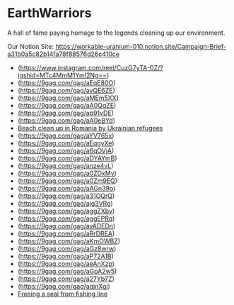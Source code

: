# EarthWarriors
A hall of fame paying homage to the legends cleaning up our environment.

Our Notion Site:
https://workable-uranium-010.notion.site/Campaign-Brief-a31b0a5c82b14fa78f88576d26c410ce

- (https://www.instagram.com/reel/CuzG7yTA-0Z/?igshid=MTc4MmM1YmI2Ng==)
- (https://9gag.com/gag/aEqE80O)
- (https://9gag.com/gag/avQE6ZE)
- (https://9gag.com/gag/aMEm5XX)
- (https://9gag.com/gag/aA0QgZE)
- (https://9gag.com/gag/ap91vDE)
- (https://9gag.com/gag/aA0eBYd)
- [Beach clean up in Romania by Ukrainian refugees](https://9gag.com/gag/a41NbVw)
- (https://9gag.com/gag/aYV765x)
- (https://9gag.com/gag/aEqgyXe)
- (https://9gag.com/gag/a6qOVjA)
- (https://9gag.com/gag/aDYAYmB)
- (https://9gag.com/gag/anze4vL)
- (https://9gag.com/gag/a0ZDxMv)
- (https://9gag.com/gag/a0Zm9EQ)
- (https://9gag.com/gag/aAGn39o)
- (https://9gag.com/gag/a31OQrQ)
- (https://9gag.com/gag/ajg3VRg)
- (https://9gag.com/gag/aggZXbv)
- (https://9gag.com/gag/aggEPRq)
- (https://9gag.com/gag/avADEDn)
- (https://9gag.com/gag/aRrDREA)
- (https://9gag.com/gag/aKmOWBZ)
- (https://9gag.com/gag/aGz8wrw)
- (https://9gag.com/gag/aP72A1B)
- (https://9gag.com/gag/aeAnXzp)
- (https://9gag.com/gag/aGpA2w5)
- (https://9gag.com/gag/a27Yb7Z)
- (https://9gag.com/gag/aqjnXgj)
- [Freeing a seal from fishing line](https://9gag.com/gag/a7EYYQx)
